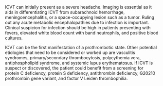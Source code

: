 ICVT can initially present as a severe headache. Imaging is essential as it aids in differentiating ICVT from subarachnoid hemorrhage, meningoencephalitis, or a space-occupying lesion such as a tumor. Ruling out any acute metabolic encephalopathies due to infection is important. Clinical suspicion for infection should be high in patients presenting with fevers, elevated white blood count with band neutrophils, and positive blood cultures.

ICVT can be the first manifestation of a prothrombotic state. Other potential etiologies that need to be considered or worked up are vasculitis syndromes, primary/secondary thrombocytosis, polycythemia vera, antiphospholipid syndrome, and systemic lupus erythematosus. If ICVT is suspect or discovered, the patient could benefit from a screening for protein C deficiency, protein S deficiency, antithrombin deficiency, G20210 prothrombin gene variant, and factor V Leiden thrombophilia.
